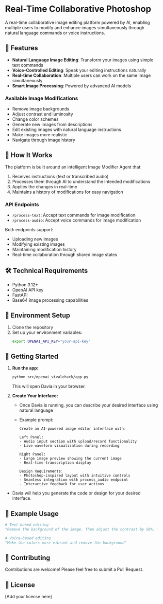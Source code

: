 # Real-Time Collaborative Photoshop

A real-time collaborative image editing platform powered by AI, enabling multiple users to modify and enhance images simultaneously through natural language commands or voice instructions.

## 🎨 Features

- **Natural Language Image Editing**: Transform your images using simple text commands
- **Voice-Controlled Editing**: Speak your editing instructions naturally
- **Real-time Collaboration**: Multiple users can work on the same image simultaneously
- **Smart Image Processing**: Powered by advanced AI models

### Available Image Modifications

- Remove image backgrounds
- Adjust contrast and luminosity
- Change color schemes
- Generate new images from descriptions
- Edit existing images with natural language instructions
- Make images more realistic
- Navigate through image history

## 🚀 How It Works

The platform is built around an intelligent Image Modifier Agent that:

1. Receives instructions (text or transcribed audio)
2. Processes them through AI to understand the intended modifications
3. Applies the changes in real-time
4. Maintains a history of modifications for easy navigation

### API Endpoints

- `/process-text`: Accept text commands for image modification
- `/process-audio`: Accept voice commands for image modification

Both endpoints support:

- Uploading new images
- Modifying existing images
- Maintaining modification history
- Real-time collaboration through shared image states

## 🛠️ Technical Requirements

- Python 3.12+
- OpenAI API key
- FastAPI
- Base64 image processing capabilities

## 🔑 Environment Setup

1. Clone the repository
2. Set up your environment variables:
   ```bash
   export OPENAI_API_KEY="your-api-key"
   ```

## 🚦 Getting Started

1. **Run the app:**

   ```bash
   python src/openai_vivalehack/app.py
   ```

   This will open Davia in your browser.

2. **Create Your Interface:**

   - Once Davia is running, you can describe your desired interface using natural language
   - Example prompt:

     ```
     Create an AI-powered image editor interface with:

     Left Panel:
     - Audio input section with upload/record functionality
     - Live waveform visualization during recording

     Right Panel:
     - Large image preview showing the current image
     - Real-time transcription display

     Design Requirements:
     - Photoshop-inspired layout with intuitive controls
     - Seamless integration with process_audio endpoint
     - Interactive feedback for user actions
     ```

- Davia will help you generate the code or design for your desired interface.

## 🎯 Example Usage

```python
# Text-based editing
"Remove the background of the image. Then adjust the contrast by 50%. Then make it more realistic."

# Voice-based editing
"Make the colors more vibrant and remove the background"
```

## 🤝 Contributing

Contributions are welcome! Please feel free to submit a Pull Request.

## 📝 License

[Add your license here]
